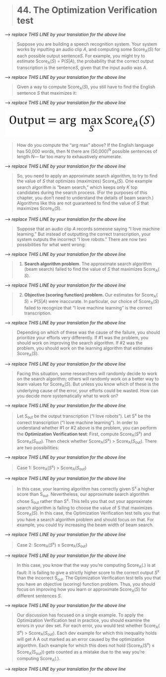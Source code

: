 > # 44. The Optimization Verification test

--> _replace THIS LINE by your translation for the above line_


> Suppose you are building a speech recognition system. Your system works by inputting an audio clip ​*A*,​ and computing some Score​<sub>A​</sub>(​*S*) for each possible output sentence ​*S​*. For example, you might try to estimate Score​<sub>A​</sub>(​*S*) = P(​*S​*|​*A​*), the probability that the correct output transcription is the sentence ​*S*,​ given that the input audio was *​A*.

--> _replace THIS LINE by your translation for the above line_


> Given a way to compute Score​<sub>A​</sub>(​*S*), you still have to find the English sentence ​*S* that maximizes it:

--> _replace THIS LINE by your translation for the above line_


![img](../imgs/C44_01.png)

> How do you compute the “arg max” above? If the English language has 50,000 words, then N​
> there are (50,000)​<sup>N</sup> possible sentences of length ​*N*—​ far too many to exhaustively enumerate.

--> _replace THIS LINE by your translation for the above line_


> So, you need to apply an approximate search algorithm, to try to find the value of ​*S* that
> optimizes (maximizes) Score​<sub>A​</sub>(​*S*). One example search algorithm is “beam search,” which keeps only ​*K* top candidates during the search process. (For the purposes of this chapter, you don’t need to understand the details of beam search.) Algorithms like this are not guaranteed to find the value of ​*S* ​that maximizes Score​<sub>A​</sub>(​*S*).

--> _replace THIS LINE by your translation for the above line_


> Suppose that an audio clip ​*A​* records someone saying “I love machine learning.” But instead of outputting the correct transcription, your system outputs the incorrect “I love robots.” There are now two possibilities for what went wrong:

--> _replace THIS LINE by your translation for the above line_


> 1. **Search algorithm problem​**. The approximate search algorithm (beam search) failed to find the value of ​*S​* that maximizes Score​<sub>A​</sub>(​*S*).

--> _replace THIS LINE by your translation for the above line_


> 2. **Objective (scoring function) problem.**​ Our estimates for Score​<sub>A​</sub>(​*S*) = P(​*S​*|​*A​*) were inaccurate. In particular, our choice of Score​<sub>A​</sub>(​*S*) failed to recognize that “I love machine learning” is the correct transcription.

--> _replace THIS LINE by your translation for the above line_


> Depending on which of these was the cause of the failure, you should prioritize your efforts
> very differently. If #1 was the problem, you should work on improving the search algorithm.
> If #2 was the problem, you should work on the learning algorithm that estimates Score​<sub>A​</sub>(​*S*).

--> _replace THIS LINE by your translation for the above line_


> Facing this situation, some researchers will randomly decide to work on the search algorithm; others will randomly work on a better way to learn values for Score​<sub>A​</sub>(​*S*). But unless you know which of these is the underlying cause of the error, your efforts could be
> wasted. How can you decide more systematically what to work on?

--> _replace THIS LINE by your translation for the above line_


> Let S​<sub>out</sub> be the output transcription (“I love robots”). Let S<sup>x</sup> be the correct transcription (“I love machine learning”). In order to understand whether #1 or #2 above is the problem, you can perform the ​**Optimization Verification test​**: First, compute Score​<sub>A​</sub>(​*S*<sup>x</sup>) and Score​<sub>A​</sub>(​*S*<sub>out</sub>). Then check whether Score​<sub>A​</sub>(​*S*<sup>x</sup>) > Score​<sub>A​</sub>(​*S*<sub>out</sub>). There are two possibilities:

--> _replace THIS LINE by your translation for the above line_


> Case 1: Score​<sub>A​</sub>(​*S*<sup>x</sup>) > Score​<sub>A​</sub>(​*S*<sub>out</sub>)

--> _replace THIS LINE by your translation for the above line_


> In this case, your learning algorithm has correctly given S<sup>x</sup> a higher score than S​<sub>out</sub>.​ Nevertheless, our approximate search algorithm chose S​<sub>out</sub> rather than S<sup>x</sup>. This tells you that out ​your approximate search algorithm is failing to choose the value of S that maximizes Score​<sub>A​</sub>(​*S*). In this case, the Optimization Verification test tells you that you have a search algorithm problem and should focus on that. For example, you could try increasing the beam width of beam search.

--> _replace THIS LINE by your translation for the above line_


> Case 2: Score​<sub>A​</sub>(​*S*<sup>x</sup>) ≤ Score​<sub>A​</sub>(​*S*<sub>out</sub>)

--> _replace THIS LINE by your translation for the above line_


> In this case, you know that the way you’re computing Score​<sub>A​</sub>(.) is at fault: It is failing to give a strictly higher score to the correct output ​*S*<sup>x</sup> than the incorrect ​S​<sub>out</sub>. The Optimization Verification test tells you that you have an objective (scoring) function problem. Thus, you should focus on improving how you learn or approximate Score​<sub>A​</sub>(​*S*) for different sentences ​*S​*.

--> _replace THIS LINE by your translation for the above line_


> Our discussion has focused on a single example. To apply the Optimization Verification test in practice, you should examine the errors in your dev set. For each error, you would test whether Score​<sub>A​</sub>(​*S*<sup>x</sup>) > Score​<sub>A​</sub>(​*S*<sub>out</sub>). Each dev example for which this inequality holds will get A​ A​ out​ marked as an error caused by the optimization algorithm. Each example for which this does not hold (Score​<sub>A​</sub>(​S<sup>x</sup>) ≤ Score​<sub>A​</sub>(​S<sub>out</sub>)) gets counted as a mistake due to the way you’re computing Score​<sub>A​</sub>(.).

--> _replace THIS LINE by your translation for the above line_
